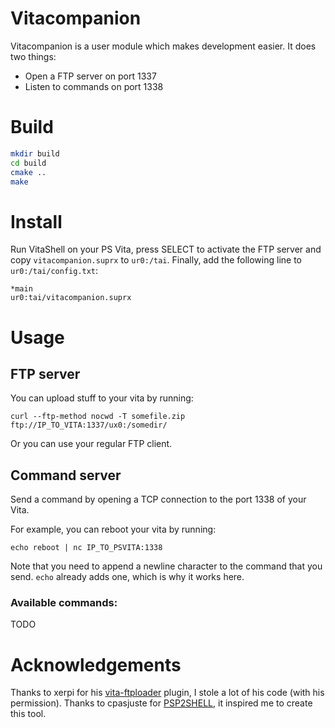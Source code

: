# Vitacompanion

Vitacompanion is a user module which makes development easier. It does two things:
- Open a FTP server on port 1337
- Listen to commands on port 1338

# Build

```bash
mkdir build
cd build
cmake ..
make
```

# Install

Run VitaShell on your PS Vita, press SELECT to activate the FTP server and copy `vitacompanion.suprx` to `ur0:/tai`. Finally, add the following line to `ur0:/tai/config.txt`:

```
*main
ur0:tai/vitacompanion.suprx
```

# Usage

## FTP server

You can upload stuff to your vita by running:
```
curl --ftp-method nocwd -T somefile.zip ftp://IP_TO_VITA:1337/ux0:/somedir/
```
Or you can use your regular FTP client.

## Command server

Send a command by opening a TCP connection to the port 1338 of your Vita.

For example, you can reboot your vita by running:
```
echo reboot | nc IP_TO_PSVITA:1338
```

Note that you need to append a newline character to the command that you send. `echo` already adds one, which is why it works here.

### Available commands:
TODO
 
# Acknowledgements 

Thanks to xerpi for his [vita-ftploader](https://bitbucket.org/xerpi/vita-ftploader/src/87ef1d13a8aa/plugin/?at=master) plugin, I stole a lot of his code (with his permission). Thanks to cpasjuste for [PSP2SHELL](https://github.com/Cpasjuste/PSP2SHELL), it inspired me to create this tool.
